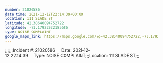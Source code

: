 ```yaml
---
number: 21020586
date_time: 2021-12-12T22:14:39+00:00
location: 111 SLADE ST
latitude: 42.38640094752722
longitude: -71.17922922185586
type: NOISE COMPLAINT
google_maps_link: https://maps.google.com/?q=42.38640094752722,-71.17922922185586
---
```


;;;;;;Incident #: 21020586     Date: 2021‐12‐12 22:14:39     Type: NOISE COMPLAINT;;;Location: 111 SLADE ST;;;
